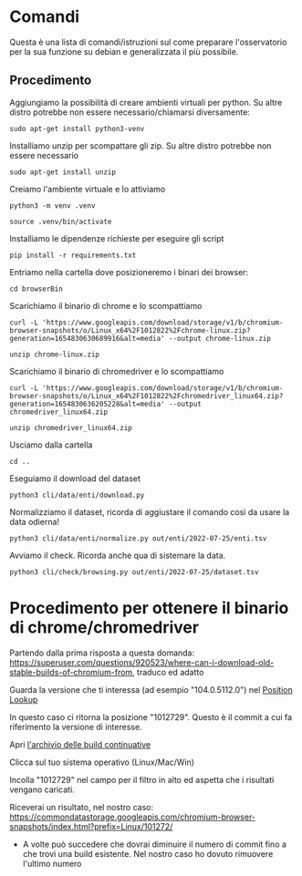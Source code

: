 # Comandi
Questa è una lista di comandi/istruzioni sul come preparare l'osservatorio per la sua funzione su debian e generalizzata il più possibile.
## Procedimento
Aggiungiamo la possibilità di creare ambienti virtuali per python. Su altre distro potrebbe non essere necessario/chiamarsi diversamente:
```
sudo apt-get install python3-venv
```
Installiamo unzip per scompattare gli zip. Su altre distro potrebbe non essere necessario
```
sudo apt-get install unzip
```
Creiamo l'ambiente virtuale e lo attiviamo
```
python3 -m venv .venv
```
```
source .venv/bin/activate
```
Installiamo le dipendenze richieste per eseguire gli script
```
pip install -r requirements.txt
```

Entriamo nella cartella dove posizioneremo i binari dei browser:
```
cd browserBin
```

Scarichiamo il binario di chrome e lo scompattiamo
```
curl -L 'https://www.googleapis.com/download/storage/v1/b/chromium-browser-snapshots/o/Linux_x64%2F1012822%2Fchrome-linux.zip?generation=1654830630689916&alt=media' --output chrome-linux.zip
```
```
unzip chrome-linux.zip
```
Scarichiamo il binario di chromedriver e lo scompattiamo
```
curl -L 'https://www.googleapis.com/download/storage/v1/b/chromium-browser-snapshots/o/Linux_x64%2F1012822%2Fchromedriver_linux64.zip?generation=1654830636205228&alt=media' --output chromedriver_linux64.zip
```
```
unzip chromedriver_linux64.zip
```
Usciamo dalla cartella
```
cd ..
```
Eseguiamo il download del dataset
```
python3 cli/data/enti/download.py
```
Normalizziamo il dataset, ricorda di aggiustare il comando così da usare la data odierna!
```
python3 cli/data/enti/normalize.py out/enti/2022-07-25/enti.tsv 
```
Avviamo il check. Ricorda anche qua di sistemare la data.
```
python3 cli/check/browsing.py out/enti/2022-07-25/dataset.tsv
```

# Procedimento per ottenere il binario di chrome/chromedriver

Partendo dalla prima risposta a questa domanda: https://superuser.com/questions/920523/where-can-i-download-old-stable-builds-of-chromium-from, traduco ed adatto

Guarda la versione che ti interessa (ad esempio "104.0.5112.0") nel [Position Lookup](https://omahaproxy.appspot.com/)

In questo caso ci ritorna la posizione "1012729". Questo è il commit a cui fa riferimento la versione di interesse.

Apri [l'archivio delle build continuative](https://commondatastorage.googleapis.com/chromium-browser-snapshots/index.html)

Clicca sul tuo sistema operativo (Linux/Mac/Win)

Incolla "1012729" nel campo per il filtro in alto ed aspetta che i risultati vengano caricati.

Riceverai un risultato, nel nostro caso: https://commondatastorage.googleapis.com/chromium-browser-snapshots/index.html?prefix=Linux/101272/

- A volte può succedere che dovrai diminuire il numero di commit fino a che trovi una build esistente. Nel nostro caso ho dovuto rimuovere l'ultimo numero